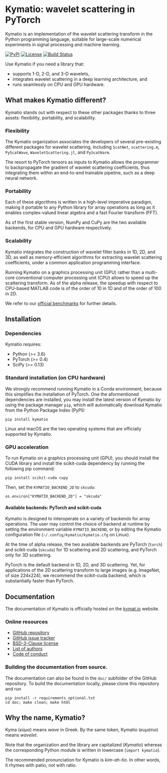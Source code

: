 Kymatio: wavelet scattering in PyTorch
======================================

Kymatio is an implementation of the wavelet scattering transform in the Python programming language, suitable for large-scale numerical experiments in signal processing and machine learning.

[![PyPI](https://img.shields.io/badge/python-3.6-blue.svg)]()
[![License](https://img.shields.io/badge/License-BSD%203--Clause-blue.svg)](https://opensource.org/licenses/BSD-3-Clause)
[![Build Status](https://travis-ci.org/kymatio/kymatio.svg?branch=master)](https://travis-ci.org/kymatio/kymatio)


Use Kymatio if you need a library that:
* supports 1-D, 2-D, and 3-D wavelets,
* integrates wavelet scattering in a deep learning architecture, and
* runs seamlessly on CPU and GPU hardware.


## What makes Kymatio different?

Kymatio stands out with respect to these other packages thanks to three assets: flexibility, portability, and scalability.

### Flexibility

The Kymatio organization associates the developers of several pre-existing different packages for wavelet scattering, including `ScatNet`, `scattering.m`, `PyScatWave`, `WaveletScattering.jl`, and `PyScatHarm`.

The resort to PyTorch tensors as inputs to Kymatio allows the programmer to backpropagate the gradient of wavelet scattering coefficients, thus integrating them within an end-to-end trainable pipeline, such as a deep neural network.

### Portability

Each of these algorithms is written in a high-level imperative paradigm, making it portable to any Python library for array operations as long as it enables complex-valued linear algebra and a fast Fourier transform (FFT).

As of the first stable version, NumPy and CuPy are the two available backends, for CPU and GPU hardware respectively.


### Scalability

Kymatio integrates the construction of wavelet filter banks in 1D, 2D, and 3D, as well as memory-efficient algorithms for extracting wavelet scattering coefficients, under a common application programming interface.

Running Kymatio on a graphics processing unit (GPU) rather than a multi-core conventional computer processing unit (CPU) allows to speed up the scattering transform.
As of the alpha release, the speedup with respect to CPU-based MATLAB code is of the order of 10 in 1D and of the order of 100 in 2D.

We refer to our [official benchmarks](https://www.kymat.io/userguide.html#benchmark-with-previous-versions) for further details.


## Installation


### Dependencies

Kymatio requires:

* Python (>= 3.6)
* PyTorch (>= 0.4)
* SciPy (>= 0.13)


### Standard installation (on CPU hardware)
We strongly recommend running Kymatio in a Conda environment, because this simplifies the installation of PyTorch.
One the aformentioned dependencies are installed, you may install the latest version of Kymatio by using the package manager `pip`, which will automatically download Kymatio from the Python Package Index (PyPI):

```
pip install kymatio
```

Linux and macOS are the two operating systems that are officially supported by Kymatio.


### GPU acceleration


To run Kymatio on a graphics processing unit (GPU), you should install the CUDA library and install the scikit-cuda dependency by running the following pip command:

```
pip install scikit-cuda cupy

```

Then, set the `KYMATIO_BACKEND_2D` to `skcuda`:

```
os.environ["KYMATIO_BACKEND_2D"] = "skcuda"
```


#### Available backends: PyTorch and scikit-cuda

Kymatio is designed to interoperate on a variety of backends for array operations.
The user may control the choice of backend at runtime by setting the environment variable `KYMATIO_BACKEND`, or by editing the Kymatio configuration file (`~/.config/kymatio/kymatio.cfg` on Linux).

At the time of alpha release, the two available backends are PyTorch (`torch`) and scikit-cuda (`skcuda`) for 1D scattering and 2D scattering, and PyTorch only for 3D scattering.

PyTorch is the default backend in 1D, 2D, and 3D scattering. Yet, for applications of the 2D scattering transform to large images (e.g. ImageNet, of size 224x224), we recommend the scikit-cuda backend, which is substantially faster than PyTorch.


## Documentation

The documentation of Kymatio is officially hosted on the [kymat.io](https://www.kymat.io/) website.


### Online resources

* [GitHub repository](https://github.com/kymatio/kymatio)
* [GitHub issue tracker](https://github.com/kymatio/kymatio/issues)
* [BSD-3-Clause license](https://github.com/kymatio/kymatio/blob/master/LICENSE.md)
* [List of authors](https://github.com/kymatio/kymatio/blob/master/AUTHORS.md)
* [Code of conduct](https://github.com/kymatio/kymatio/blob/master/CODE_OF_CONDUCT.md)


### Building the documentation from source.
The documentation can also be found in the `doc/` subfolder of the GitHub repository.
To build the documentation locally, please clone this repository and run

```
pip install -r requirements_optional.txt
cd doc; make clean; make html
```

## Why the name, Kymatio?

Kyma (*κύμα*) means *wave* in Greek. By the same token, Kymatio (*κυμάτιο*) means *wavelet*.

Note that the organization and the library are capitalized (*Kymatio*) whereas the corresponding Python module is written in lowercase (`import kymatio`).

The recommended pronunciation for Kymatio is *kim-ah-tio*. In other words, it rhymes with patio, not with ratio.

